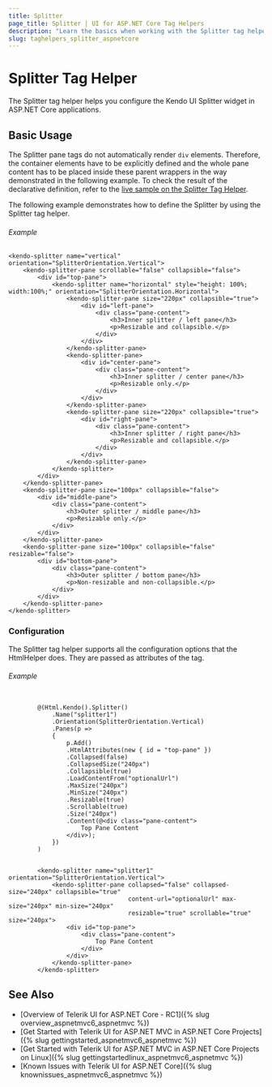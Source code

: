 ```yaml
---
title: Splitter
page_title: Splitter | UI for ASP.NET Core Tag Helpers
description: "Learn the basics when working with the Splitter tag helper for ASP.NET Core (MVC 6 or ASP.NET Core MVC)."
slug: taghelpers_splitter_aspnetcore
---
```


# Splitter Tag Helper

The Splitter tag helper helps you configure the Kendo UI Splitter widget in ASP.NET Core applications.

## Basic Usage

The Splitter pane tags do not automatically render `div` elements. Therefore, the container elements have to be explicitly defined and the whole pane content has to be placed inside these parent wrappers in the way demonstrated in the following example. To check the result of the declarative definition, refer to the [live sample on the Splitter Tag Helper](http://demos.telerik.com/aspnet-core/splitter/tag-helper).

The following example demonstrates how to define the Splitter by using the Splitter tag helper.

###### Example

    <kendo-splitter name="vertical" orientation="SplitterOrientation.Vertical">
        <kendo-splitter-pane scrollable="false" collapsible="false">
            <div id="top-pane">
                <kendo-splitter name="horizontal" style="height: 100%; width:100%;" orientation="SplitterOrientation.Horizontal">
                    <kendo-splitter-pane size="220px" collapsible="true">
                        <div id="left-pane">
                            <div class="pane-content">
                                <h3>Inner splitter / left pane</h3>
                                <p>Resizable and collapsible.</p>
                            </div>
                        </div>
                    </kendo-splitter-pane>
                    <kendo-splitter-pane>
                        <div id="center-pane">
                            <div class="pane-content">
                                <h3>Inner splitter / center pane</h3>
                                <p>Resizable only.</p>
                            </div>
                        </div>
                    </kendo-splitter-pane>
                    <kendo-splitter-pane size="220px" collapsible="true">
                        <div id="right-pane">
                            <div class="pane-content">
                                <h3>Inner splitter / right pane</h3>
                                <p>Resizable and collapsible.</p>
                            </div>
                        </div>
                    </kendo-splitter-pane>
                </kendo-splitter>
            </div>
        </kendo-splitter-pane>
        <kendo-splitter-pane size="100px" collapsible="false">
            <div id="middle-pane">
                <div class="pane-content">
                    <h3>Outer splitter / middle pane</h3>
                    <p>Resizable only.</p>
                </div>
            </div>
        </kendo-splitter-pane>
        <kendo-splitter-pane size="100px" collapsible="false" resizable="false">
            <div id="bottom-pane">
                <div class="pane-content">
                    <h3>Outer splitter / bottom pane</h3>
                    <p>Non-resizable and non-collapsible.</p>
                </div>
            </div>
        </kendo-splitter-pane>
    </kendo-splitter>


### Configuration

The Splitter tag helper supports all the configuration options that the HtmlHelper does. They are passed as attributes of the tag.

###### Example

```tab-cshtml

        @(Html.Kendo().Splitter()
            .Name("splitter1")
            .Orientation(SplitterOrientation.Vertical)
            .Panes(p =>
            {
                p.Add()
                .HtmlAttributes(new { id = "top-pane" })
                .Collapsed(false)
                .CollapsedSize("240px")
                .Collapsible(true)
                .LoadContentFrom("optionalUrl")
                .MaxSize("240px")
                .MinSize("240px")
                .Resizable(true)
                .Scrollable(true)
                .Size("240px")
                .Content(@<div class="pane-content">
                    Top Pane Content
                </div>);
            })
        )
```
```tab-tagHelper

        <kendo-splitter name="splitter1" orientation="SplitterOrientation.Vertical">
            <kendo-splitter-pane collapsed="false" collapsed-size="240px" collapsible="true"
                                 content-url="optionalUrl" max-size="240px" min-size="240px"
                                 resizable="true" scrollable="true" size="240px">
                <div id="top-pane">
                    <div class="pane-content">
                        Top Pane Content
                    </div>
                </div>
            </kendo-splitter-pane>
        </kendo-splitter>
```

## See Also

* [Overview of Telerik UI for ASP.NET Core - RC1]({% slug overview_aspnetmvc6_aspnetmvc %})
* [Get Started with Telerik UI for ASP.NET MVC in ASP.NET Core Projects]({% slug gettingstarted_aspnetmvc6_aspnetmvc %})
* [Get Started with Telerik UI for ASP.NET MVC in ASP.NET Core Projects on Linux]({% slug gettingstartedlinux_aspnetmvc6_aspnetmvc %})
* [Known Issues with Telerik UI for ASP.NET Core]({% slug knownissues_aspnetmvc6_aspnetmvc %})

